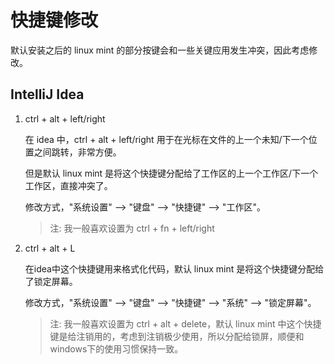 # 快捷键修改

默认安装之后的 linux mint 的部分按键会和一些关键应用发生冲突，因此考虑修改。

## IntelliJ Idea

1. ctrl + alt + left/right

    在 idea 中，ctrl + alt + left/right 用于在光标在文件的上一个未知/下一个位置之间跳转，非常方便。

    但是默认 linux mint 是将这个快捷键分配给了工作区的上一个工作区/下一个工作区，直接冲突了。

    修改方式，"系统设置" --> "键盘" --> "快捷键" --> "工作区"。

    > 注: 我一般喜欢设置为 ctrl + fn + left/right

1. ctrl + alt + L

	在idea中这个快捷键用来格式化代码，默认 linux mint 是将这个快捷键分配给了锁定屏幕。

	修改方式，"系统设置" --> "键盘" --> "快捷键" --> "系统" --> "锁定屏幕"。

    > 注: 我一般喜欢设置为 ctrl + alt + delete，默认 linux mint 中这个快捷键是给注销用的，考虑到注销极少使用，所以分配给锁屏，顺便和windows下的使用习惯保持一致。

